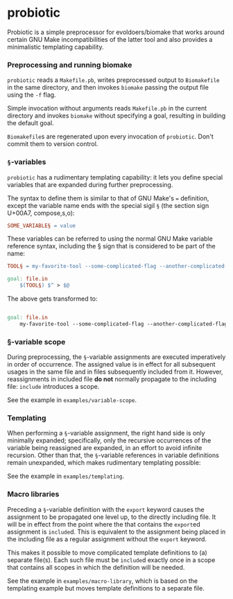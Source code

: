 # probiotic
Probiotic is a simple preprocessor for evoldoers/biomake that works around certain GNU Make incompatibilities
of the latter tool and also provides a minimalistic templating capability.

### Preprocessing and running biomake

`probiotic` reads a `Makefile.pb`, writes preprocessed output to `Biomakefile` in the
same directory, and then invokes `biomake` passing the output file using the `-f` flag.

Simple invocation without arguments reads `Makefile.pb` in the current directory and invokes
`biomake` without specifying a goal, resulting in building the default goal.

`Biomakefile`s are regenerated upon every invocation of `probiotic`. Don't commit them to
version control.

### `§`-variables

`probiotic` has a rudimentary templating capability: it lets you define special variables that are expanded
during further preprocessing. 

The syntax to define them is similar to that of GNU Make's `=` definition, except the variable name
ends with the special sigil `§` (the section sign U+00A7, compose,s,o):

```makefile
SOME_VARIABLE§ = value
```

These variables can be referred to using the normal GNU Make variable reference syntax, including the § sign
that is considered to be part of the name:

```makefile
TOOL§ = my-favorite-tool --some-complicated-flag --another-complicated-flag

goal: file.in
    $(TOOL§) $^ > $@
```

The above gets transformed to:

```makefile

goal: file.in
    my-favorite-tool --some-complicated-flag --another-complicated-flag $^ > $@
```

### §-variable scope

During preprocessing, the `§`-variable assignments are executed imperatively in order of occurrence. The assigned
value is in effect for all subsequent usages in the same file and in files subsequently included from it. However,
reassignments in included file **do not** normally propagate to the including file: `include` introduces a scope.

See the example in `examples/variable-scope`.

### Templating

When performing a `§`-variable assignment, the right hand side is only minimally expanded; specifically,
only the recursive occurrences of the variable being reassigned are expanded, in an effort to avoid infinite
recursion. Other than that, the `§`-variable references in variable definitions remain unexpanded, which
makes rudimentary templating possible:  

See the example in `examples/templating`.

### Macro libraries

Preceding a `§`-variable definition with the `export` keyword causes the assignment to be propagated one level up,
to the directly including file. It will be in effect from the point where the that contains the `export`ed assignment
is `include`d. This is equivalent to the assignment being placed in the including file as a regular assignment without
the `export` keyword.

This makes it possible to move complicated template definitions to (a) separate file(s). Each such file must be
`include`d exactly once in a scope that contains all scopes in which the definition will be needed.

See the example in `examples/macro-library`, which is based on the templating example but moves template definitions
to a separate file. 
